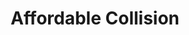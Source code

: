 ---
title: "Affordable Collision"
url: /north-las-vegas/affordable-collision/
shop: Autowerkstatt
---